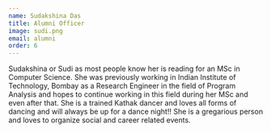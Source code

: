 ```yaml
---
name: Sudakshina Das
title: Alumni Officer
image: sudi.png
email: alumni
order: 6
---
```


Sudakshina or Sudi as most people know her is reading for an MSc in
Computer Science. She was previously working in Indian Institute of
Technology, Bombay as a Research Engineer in the field of Program Analysis
and hopes to continue working in this field during her MSc and even after
that. She is a trained Kathak dancer and loves all forms of dancing and
will always be up for a dance night!! She is a gregarious person and loves
to organize social and career related events.

